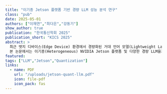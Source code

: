 ```yaml
---
title: "이기종 Jetson 플랫폼 기반 경량 LLM 성능 분석 연구"
class: "pub"
date: 2025-05-01
authors: ["이재연","최다은","강동기"]
show_author: true 
publication: "한국통신학회 2025"
publication_short: "KICS 2025"
abstract: >
  최근 엣지 디바이스(Edge Device) 환경에서 경량화된 거대 언어 모델(Lightweight Large Language Model)을 배포하고 효율적으로 추론 및 학습을수행할 수 있게 하는 다양한 연구들이 활발히 제시되고 있다.
  본 논문에서는 이기종(Heterogeneous) NVIDIA Jetson 플랫폼 및 다양한 경량 LLM을기반으로 하여 모델 추론 및 학습 성능을 측정하였고 정량적인 분석을 제시하였다. 본 연구의 결과는 IoT 환경에서 생성형 인공지능 서비스를 제공하는엣지 지능형 프레임워크 설계를 위한 기초 자료로써 활용될 수 있다.
featured:
tags: ["LLM","Jetson","Quantization"]
links:
  - name: PDF
    url: "/uploads/jetson-quant-llm.pdf"
    icon: file-pdf
    icon_pack: fas
---
```

